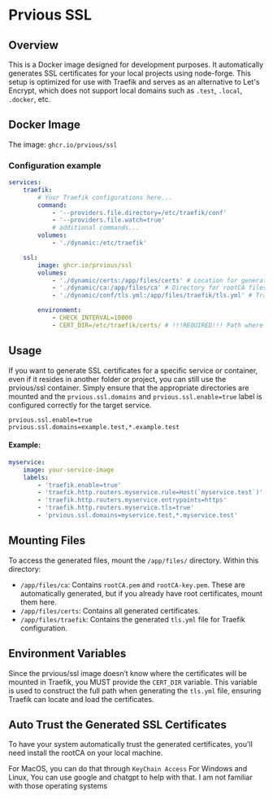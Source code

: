 # Prvious SSL

## Overview

This is a Docker image designed for development purposes. It automatically generates SSL certificates for your local projects using node-forge. This setup is optimized for use with Traefik and serves as an alternative to Let's Encrypt, which does not support local domains such as `.test`, `.local`, `.docker`, etc.

## Docker Image

The image: `ghcr.io/prvious/ssl`

### Configuration example

```yaml
services:
    traefik:
        # Your Traefik configurations here...
        command:
            - '--providers.file.directory=/etc/traefik/conf'
            - '--providers.file.watch=true'
            # additional commands...
        volumes:
            - './dynamic:/etc/traefik'

    ssl:
        image: ghcr.io/prvious/ssl
        volumes:
            - './dynamic/certs:/app/files/certs' # Location for generated certificates
            - './dynamic/ca:/app/files/ca' # Directory for rootCA files used to sign certificates
            - './dynamic/conf/tls.yml:/app/files/traefik/tls.yml' # Traefik configuration for certificates

        environment:
            - CHECK_INTERVAL=10000
            - CERT_DIR=/etc/traefik/certs/ # !!!REQUIRED!!! Path where certificates are mounted in the Traefik container
```

## Usage

If you want to generate SSL certificates for a specific service or container, even if it resides in another folder or project, you can still use the prvious/ssl container. Simply ensure that the appropriate directories are mounted and the `prvious.ssl.domains` and `prvious.ssl.enable=true` label is configured correctly for the target service.

```
prvious.ssl.enable=true
prvious.ssl.domains=example.test,*.example.test
```

#### Example:

```yaml
myservice:
    image: your-service-image
    labels:
        - 'traefik.enable=true'
        - 'traefik.http.routers.myservice.rule=Host(`myservice.test`)'
        - 'traefik.http.routers.myservice.entrypoints=https'
        - 'traefik.http.routers.myservice.tls=true'
        - 'prvious.ssl.domains=myservice.test,*.myservice.test'
```

## Mounting Files

To access the generated files, mount the `/app/files/` directory. Within this directory:

-   `/app/files/ca`: Contains `rootCA.pem` and `rootCA-key.pem`. These are automatically generated, but if you already have root certificates, mount them here.
-   `/app/files/certs`: Contains all generated certificates.
-   `/app/files/traefik`: Contains the generated `tls.yml` file for Traefik configuration.

## Environment Variables

Since the prvious/ssl image doesn’t know where the certificates will be mounted in Traefik, you MUST provide the `CERT_DIR` variable. This variable is used to construct the full path when generating the `tls.yml` file, ensuring Traefik can locate and load the certificates.

## Auto Trust the Generated SSL Certificates

To have your system automatically trust the generated certificates, you'll need install the rootCA on your local machine.

For MacOS, you can do that through `KeyChain Access`
For Windows and Linux, You can use google and chatgpt to help with that. I am not familiar with those operating systems
